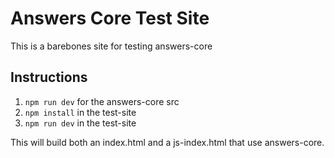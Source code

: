 # Answers Core Test Site

This is a barebones site for testing answers-core

## Instructions

1. `npm run dev` for the answers-core src
2. `npm install` in the test-site
3. `npm run dev` in the test-site

This will build both an index.html and a js-index.html that use answers-core.
